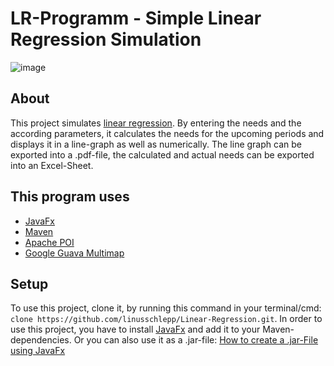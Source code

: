 # LR-Programm - Simple Linear Regression Simulation
![image](https://user-images.githubusercontent.com/82322027/161436127-e6547656-fcfb-44c9-9151-8097a60e4e21.png)

## About
This project simulates [linear regression](https://en.wikipedia.org/wiki/Linear_regression). By entering the needs and the according parameters, it calculates the needs for the upcoming periods and displays it in a line-graph as well as numerically. The line graph can be exported into a .pdf-file, the calculated and actual needs can be exported into an Excel-Sheet. 

## This program uses
* [JavaFx](https://openjfx.io/)
* [Maven](https://maven.apache.org/)
* [Apache POI](https://poi.apache.org/)
* [Google Guava Multimap](https://guava.dev/releases/23.0/api/docs/com/google/common/collect/Multimap.html)


## Setup
To use this project, clone it, by running this command in your terminal/cmd: `clone https://github.com/linusschlepp/Linear-Regression.git`. In order to use this project, you have to install [JavaFx](https://openjfx.io/) and add it to your Maven-dependencies. 
Or you can also use it as a .jar-file: [How to create a .jar-File using JavaFx](https://www.youtube.com/watch?v=HuFOCEHh8Zg&ab_channel=TheCodeImplementation)
